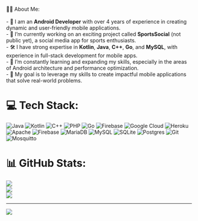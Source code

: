  👩‍💻 About Me:<br><br>- 📱 I am an **Android Developer** with over 4 years of experience in creating dynamic and user-friendly mobile applications.<br>- 🚀 I’m currently working on an exciting project called **SportsSocial** (not public yet), a social media app for sports enthusiasts.<br>- 🛠️ I have strong expertise in **Kotlin**, **Java**, **C++**, **Go**, and **MySQL**, with experience in full-stack development for mobile apps.<br>- 🌱 I’m constantly learning and expanding my skills, especially in the areas of Android architecture and performance optimization.<br>- 🎯 My goal is to leverage my skills to create impactful mobile applications that solve real-world problems.


# 💻 Tech Stack:
![Java](https://img.shields.io/badge/java-%23ED8B00.svg?style=plastic&logo=openjdk&logoColor=white) ![Kotlin](https://img.shields.io/badge/kotlin-%237F52FF.svg?style=plastic&logo=kotlin&logoColor=white) ![C++](https://img.shields.io/badge/c++-%2300599C.svg?style=plastic&logo=c%2B%2B&logoColor=white) ![PHP](https://img.shields.io/badge/php-%23777BB4.svg?style=plastic&logo=php&logoColor=white) ![Go](https://img.shields.io/badge/go-%2300ADD8.svg?style=plastic&logo=go&logoColor=white) ![Firebase](https://img.shields.io/badge/firebase-%23039BE5.svg?style=plastic&logo=firebase) ![Google Cloud](https://img.shields.io/badge/GoogleCloud-%234285F4.svg?style=plastic&logo=google-cloud&logoColor=white) ![Heroku](https://img.shields.io/badge/heroku-%23430098.svg?style=plastic&logo=heroku&logoColor=white) ![Apache](https://img.shields.io/badge/apache-%23D42029.svg?style=plastic&logo=apache&logoColor=white) ![Firebase](https://img.shields.io/badge/firebase-a08021?style=plastic&logo=firebase&logoColor=ffcd34) ![MariaDB](https://img.shields.io/badge/MariaDB-003545?style=plastic&logo=mariadb&logoColor=white) ![MySQL](https://img.shields.io/badge/mysql-4479A1.svg?style=plastic&logo=mysql&logoColor=white) ![SQLite](https://img.shields.io/badge/sqlite-%2307405e.svg?style=plastic&logo=sqlite&logoColor=white) ![Postgres](https://img.shields.io/badge/postgres-%23316192.svg?style=plastic&logo=postgresql&logoColor=white) ![Git](https://img.shields.io/badge/git-%23F05033.svg?style=plastic&logo=git&logoColor=white) ![Mosquitto](https://img.shields.io/badge/mosquitto-%233C5280.svg?style=plastic&logo=eclipsemosquitto&logoColor=white)
# 📊 GitHub Stats:
![](https://github-readme-stats.vercel.app/api?username=martinmichuki8&theme=default&hide_border=false&include_all_commits=true&count_private=true)<br/>
![](https://github-readme-streak-stats.herokuapp.com/?user=martinmichuki8&theme=default&hide_border=false)<br/>
![](https://github-readme-stats.vercel.app/api/top-langs/?username=martinmichuki8&theme=default&hide_border=false&include_all_commits=true&count_private=true&layout=compact)

---
[![](https://visitcount.itsvg.in/api?id=martinmichuki8&icon=0&color=0)](https://visitcount.itsvg.in)

<!-- Proudly created with GPRM ( https://gprm.itsvg.in ) -->
